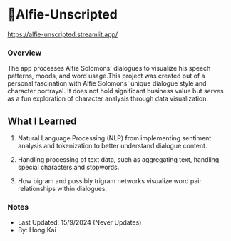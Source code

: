 # 💬Alfie-Unscripted
https://alfie-unscripted.streamlit.app/

### Overview
The app processes Alfie Solomons' dialogues to visualize his speech patterns, moods, and word usage.This project was created out of a personal fascination with Alfie Solomons' unique dialogue style and character portrayal. It does not hold significant business value but serves as a fun exploration of character analysis through data visualization.

## What I Learned
1. Natural Language Processing (NLP) from implementing sentiment analysis and tokenization to better understand dialogue content.

2. Handling processing of text data, such as aggregating text, handling special characters and stopwords.

3. How bigram and possibly trigram networks visualize word pair relationships within dialogues.

### Notes
- Last Updated: 15/9/2024 (Never Updates)
- By: Hong Kai